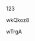 123
































































wkQkoz8































wTrgA
